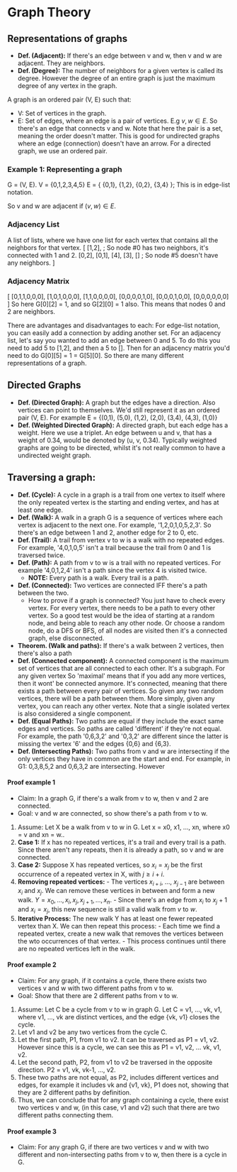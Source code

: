 # Graph Theory

## Representations of graphs
- **Def. (Adjacent):** If there's an edge between v and w, then v and w are adjacent. They are neighbors.
- **Def. (Degree):** The number of neighbors for a given vertex is called its degree. However the degree of an entire graph is 
just the maximum degree of any vertex in the graph.

A graph is an ordered pair (V, E) such that:
  - V: Set of vertices in the graph.
  - E: Set of edges, where an edge is a pair of vertices. E.g ${v, w} \in E$. So there's an edge that connects v and w. 
  Note that here the pair is a set, meaning the order doesn't matter. This is good for undirected graphs where an edge (connection)
  doesn't have an arrow. For a directed graph, we use an ordered pair.

### Example 1: Representing a graph
G = (V, E). 
V = {0,1,2,3,4,5}
E = { {0,1}, {1,2}, {0,2}, {3,4} }; This is in edge-list notation.

So v and w are adjacent if $(v,w) \in E$.

### Adjacency List
A list of lists, where we have one list for each vertex that contains all the neighbors for that vertex.
[
  [1,2], ; So node #0 has two neighbors, it's connected with 1 and 2.
  [0,2],
  [0,1],
  [4],
  [3],
  [] ; So node #5 doesn't have any neighbors.
]

### Adjacency Matrix
[
  [0,1,1,0,0,0],
  [1,0,1,0,0,0],
  [1,1,0,0,0,0],
  [0,0,0,0,1,0],
  [0,0,0,1,0,0],
  [0,0,0,0,0,0]
]
So here G[0][2] = 1, and so G[2][0] = 1 also. This means that nodes 0 and 2 are neighbors.

There are advantages and disadvantages to each:
For edge-list notation, you can easily add a connection by adding another set. For an adjacency list, let's say you wanted 
to add an edge between 0 and 5. To do this you need to add 5 to [1,2], and then a 5 to []. Then for an adjacency matrix you'd need 
to do G[0][5] = 1 = G[5][0]. So there are many different representations of a graph.

## Directed Graphs
- **Def. (Directed Graph):** A graph but the edges have a direction. Also vertices can point to themselves. We'd still represent it as an ordered pair (V, E). 
For example E = {(0,1), (5,0), (1,2), (2,0), (3,4), (4,3), (1,0)}
- **Def. (Weighted Directed Graph):** A directed graph, but each edge has a weight. Here we use a triplet. An edge between u and v, that has a weight of 0.34, would be denoted by (u, v, 0.34). 
Typically weighted graphs are going to be directed, whilst it's not really common to have a undirected weight graph.

## Traversing a graph:
- **Def. (Cycle):** A cycle in a graph is a trail from one vertex to itself where the only repeated vertex is the starting and ending vertex, and has at least one edge.
- **Def. (Walk):** A walk in a graph G is a sequence of vertices where each vertex is adjacent to the next one. For example, '1,2,0,1,0,5,2,3'. So there's an edge between 1 and 2, 
another edge for 2 to 0, etc.
- **Def. (Trail):** A trail from vertex v to w is a walk with no repeated edges. For example, '4,0,1,0,5' isn't a trail because the trail from 0 and 1 is traversed twice.
- **Def. (Path):** A path from v to w is a trail with no repeated vertices. For example '4,0,1,2,4' isn't a path since the vertex 4 is visited twice.
  - **NOTE:** Every path is a walk. Every trail is a path.
- **Def. (Connected):** Two vertices are connected IFF there's a path between the two. 
  - How to prove if a graph is connected? You just have to check every vertex. For every vertex, there needs to be a path to every other vertex. So a good test would be the idea of 
  starting at a random node, and being able to reach any other node. Or choose a random node, do a DFS or BFS, of all nodes are visited then it's a connected graph, else disconnected.
- **Theorem. (Walk and paths):** If there's a walk between 2 vertices, then there's also a path
- **Def. (Connected component):** A connected component is the maximum set of vertices that are all connected to each other. It's a subgraph. For any given vertex So 'maximal' means that if 
you add any more vertices, then it wont' be connected anymore. It's connected, meaning that there exists a path between every pair of vertices. So given any two random 
vertices, there will be a path between them. More simply, given any vertex, you can reach any other vertex. Note that a single isolated vertex is also considered a single component.
- **Def. (Equal Paths):** Two paths are equal if they include the exact same edges and vertices. So paths 
are called 'different' if they're not equal. For example, the path '0,6,3,2' and '0,3,2' are different since the 
latter is missing the vertex '6' and the edges {0,6} and {6,3}.
- **Def. (Intersecting Paths):** Two paths from v and w are intersecting if the only vertices they have in common are the start and end. For example, in G1: 0,3,8,5,2 and 0,6,3,2 are intersecting. However 


#### Proof example 1
- Claim: In a graph G, if there's a walk from v to w, then v and 2 are connected.
- Goal: v and w are connected, so show there's a path from v to w.
1. Assume: Let X be a walk from v to w in G. Let x = x0, x1, ..., xn, where x0 = v and xn = w.. 
2. **Case 1:** If x has no repeated vertices, it's a trail and every trail is a path. Since there aren't any repeats, then it is already a path, so v and w are connected.
3. **Case 2:** Suppose X has repeated vertices, so $x_i = x_j$ be the first occurrence of a repeated vertex in X, with $j \geq i+i$.
  4. **Removing repeated vertices:**
    - The vertices $x_{i+i}$, ..., $x_{j-1}$ are between $x_i$ and $x_j$. We can remove these vertices in between and form a new walk.
    $Y=x_0,...,x_i,x_j,x_{j+1},...,x_n$.
    - Since there's an edge from $x_i$ to $x_j+1$ and $x_i=x_j$, this new sequence is still a valid walk from $v$ to $w$. 
  5. **Iterative Process:** The new walk Y has at least one fewer repeated vertex than X. We can then repeat this process:
    -  Each time we find a repeated vertex, create a new walk that removes the vertices between the wto occurrences of that vertex.
    - This process continues until there are no repeated vertices left in the walk.

#### Proof example 2
- Claim: For any graph, if it contains a cycle, there there exists two vertices v and w with two different paths from v to w.
- Goal: Show that there are 2 different paths from v to w. 
1. Assume: Let C be a cycle from v to w in graph G. Let C = v1, ..., vk, v1, where v1, ..., vk are distinct vertices, and the edge {vk, v1} closes the cycle.
2. Let v1 and v2 be any two vertices from the cycle C.
3. Let the first path, P1, from v1 to v2. It can be traversed as P1 = v1, v2. However since this is a cycle, we can see this as P1 = v1, v2, ... vk, v1, v2.
4. Let the second path, P2, from v1 to v2 be traversed in the opposite direction. P2 = v1, vk, vk-1, ..., v2. 
5. These two paths are not equal, as P2, includes different vertices and edges, for example it includes vk and {v1, vk}, P1 does not, showing that they are 2 different paths by definition. 
6. Thus, we can conclude that for any graph containing a cycle, there exist two vertices v and w, (in this case, v1 and v2) such that there are two different paths connecting them.

#### Proof example 3 
- Claim: For any graph G, if there are two vertices v and w with two different and non-intersecting paths from v to w, then there is a cycle in G.